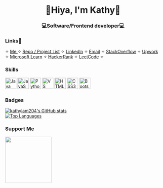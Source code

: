 <h1 align="center">🌼Hiya, I'm Kathy🌼</h1>
<h3 align="center">💻Software/Frontend developer💻</h3>

<!--If anyone sees this, no you didn't! ✨-->

### Links📎
✧ <a href= "https://kathylam204.github.io/"> Me </a> ✧ <a href= "https://github.com/kathylam204/project-listing">Repo / Project List</a> ✧ <a href= "https://www.linkedin.com/in/klam204">LinkedIn</a> ✧ <a href= "mailto: kathylambusiness@gmail.com"> Email</a> ✧ <a href="https://www.stackoverflow.com/users/26828098">StackOverflow</a> ✧ <a href="https://www.upwork.com/freelancers/~014119e04e76a369c4?viewMode=1">Upwork</a> ✧ <a href="https://learn.microsoft.com/en-us/users/klam204/?tab=tab-learning-paths">Microsoft Learn</a> ✧ <a href="https://www.hackerrank.com/kathylam2001">HackerRank</a> ✧ <a href="https://www.leetcode.com/gtzxkj0fay">LeetCode</a> ✧ 

### Skills
<p align="left">
  <a href="https://www.oracle.com/java/" target="_blank" rel="noreferrer"><img src="https://raw.githubusercontent.com/danielcranney/readme-generator/main/public/icons/skills/java-colored.svg" width="36" height="36" alt="Java" /></a>
  <a href="https://developer.mozilla.org/en-US/docs/Web/JavaScript" target="_blank" rel="noreferrer"><img src="https://raw.githubusercontent.com/danielcranney/readme-generator/main/public/icons/skills/javascript-colored.svg" width="36" height="36" alt="JavaScript" /></a>
  <a href="https://www.python.org/" target="_blank" rel="noreferrer"><img src="https://raw.githubusercontent.com/danielcranney/readme-generator/main/public/icons/skills/python-colored.svg" width="36" height="36" alt="Python" /></a>
  <a href="https://code.visualstudio.com/" target="_blank" rel="noreferrer"><img src="https://raw.githubusercontent.com/danielcranney/readme-generator/main/public/icons/skills/visualstudiocode.svg" width="36" height="36" alt="VS Code" /></a>
  <a href="https://developer.mozilla.org/en-US/docs/Glossary/HTML5" target="_blank" rel="noreferrer"><img src="https://raw.githubusercontent.com/danielcranney/readme-generator/main/public/icons/skills/html5-colored.svg" width="36" height="36" alt="HTML5" /></a>
  <a href="https://www.w3.org/TR/CSS/#css" target="_blank" rel="noreferrer"><img src="https://raw.githubusercontent.com/danielcranney/readme-generator/main/public/icons/skills/css3-colored.svg" width="36" height="36" alt="CSS3" /></a>
  <a href="https://getbootstrap.com/" target="_blank" rel="noreferrer"><img src="https://raw.githubusercontent.com/danielcranney/readme-generator/main/public/icons/skills/bootstrap-colored.svg" width="36" height="36" alt="Bootstrap" /></a>
</p>

### Badges
<a href="http://www.github.com/kathylam204"><img src="https://github-readme-stats.vercel.app/api?username=kathylam204&show_icons=true&hide=&count_private=true&title_color=0891b2&text_color=ffffff&icon_color=0891b2&bg_color=1c1917&hide_border=true&show_icons=true" alt="kathylam204's GitHub stats" /></a> <br>
<a href="https://github.com/kathylam204" align="left"><img src="https://github-readme-stats.vercel.app/api/top-langs/?username=kathylam204&langs_count=10&title_color=0891b2&text_color=ffffff&icon_color=0891b2&bg_color=1c1917&hide_border=true&locale=en&custom_title=Top%20%Languages" alt="Top Languages" /></a> <br>

### Support Me
<a href="https://www.ko-fi.com/daisynefi"><img src="https://storage.ko-fi.com/cdn/kofi2.png?v=3" width="150"/></a>
